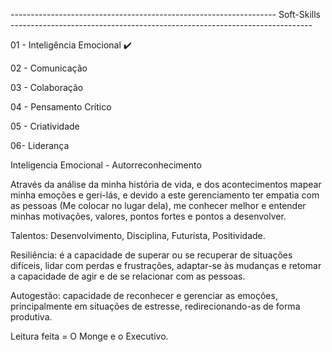 ------------------------------------------------------------------ Soft-Skills ---------------------------------------------------------------------------

01 - Inteligência Emocional  ✔️

02 - Comunicação 

03 - Colaboração

04 - Pensamento Crítico

05 - Criatividade

06- Liderança



Inteligencia Emocional - Autorreconhecimento 

Através da análise da minha história de vida, e dos acontecimentos  mapear minha emoções e geri-lás, e devido a este  gerenciamento ter empatia com as pessoas (Me colocar no lugar dela), me conhecer melhor e entender minhas motivações, valores, pontos fortes e pontos a desenvolver.

Talentos: Desenvolvimento, Disciplina, Futurista, Positividade.

Resiliência: é a capacidade de superar ou se recuperar de situações difíceis, lidar com perdas e frustrações, adaptar-se às mudanças e retomar a capacidade de agir e de se relacionar com as pessoas.

Autogestão:  capacidade de reconhecer e gerenciar as emoções, principalmente em situações de estresse, redirecionando-as de forma produtiva.

Leitura feita = O Monge e o Executivo.



